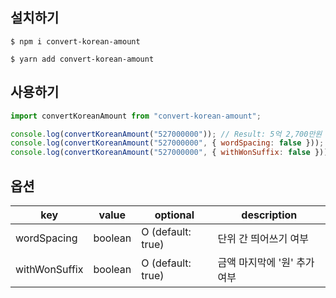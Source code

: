 ## 설치하기

```
$ npm i convert-korean-amount
```

```
$ yarn add convert-korean-amount
```

## 사용하기

```javascript
import convertKoreanAmount from "convert-korean-amount";

console.log(convertKoreanAmount("527000000")); // Result: 5억 2,700만원
console.log(convertKoreanAmount("527000000", { wordSpacing: false })); // Result: 5억2,700만원
console.log(convertKoreanAmount("527000000", { withWonSuffix: false })); // Result: 5억 2,700만
```

## 옵션

| key           | value   | optional          | description                  |
| ------------- | ------- | ----------------- | ---------------------------- |
| wordSpacing   | boolean | O (default: true) | 단위 간 띄어쓰기 여부        |
| withWonSuffix | boolean | O (default: true) | 금액 마지막에 '원' 추가 여부 |

